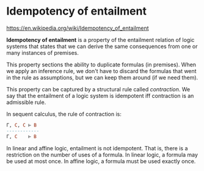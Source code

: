 # Idempotency of entailment

https://en.wikipedia.org/wiki/Idempotency_of_entailment

**Idempotency of entailment** is a property of the entailment relation of logic systems that states that we can derive the same consequences from one or many instances of premises.

This property sections the ability to duplicate formulas (in premises). When we apply an inference rule, we don't have to discard the formulas that went in the rule as assumptions, but we can keep them around (if we need them).

This property can be captured by a structural rule called *contraction*. We say that the entailment of a logic system is idempotent iff contraction is an admissible rule.

In sequent calculus, the rule of contraction is:

```hs
Γ, C, C ⊢ B
------------
Γ, C    ⊢ B
```

In linear and affine logic, entailment is not idempotent. That is, there is a restriction on the number of uses of a formula. In linear logic, a formula may be used at most once. In affine logic, a formula must be used exactly once.
